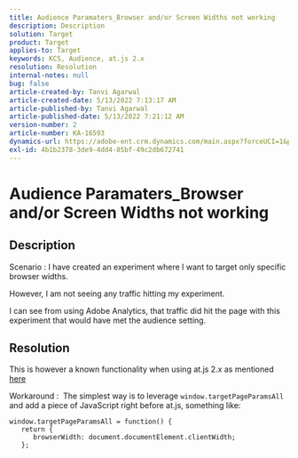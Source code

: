 ```yaml
---
title: Audience Paramaters_Browser and/or Screen Widths not working
description: Description
solution: Target
product: Target
applies-to: Target
keywords: KCS, Audience, at.js 2.x
resolution: Resolution
internal-notes: null
bug: false
article-created-by: Tanvi Agarwal
article-created-date: 5/13/2022 7:13:17 AM
article-published-by: Tanvi Agarwal
article-published-date: 5/13/2022 7:21:12 AM
version-number: 2
article-number: KA-16593
dynamics-url: https://adobe-ent.crm.dynamics.com/main.aspx?forceUCI=1&pagetype=entityrecord&etn=knowledgearticle&id=6966a423-8cd2-ec11-a7b5-00224809c27a
exl-id: 4b1b2378-3de9-4dd4-85bf-49c2db672741
---
```

# Audience Paramaters_Browser and/or Screen Widths not working

## Description


Scenario : I have created an experiment where I want to target only specific browser widths.

However, I am not seeing any traffic hitting my experiment.



I can see from using Adobe Analytics, that traffic did hit the page with this experiment that would have met the audience setting.


## Resolution


This is however a known functionality when using at.js 2.x as mentioned [here](https://experienceleague.adobe.com/docs/target/using/implement-target/client-side/at-js-implementation/upgrading-from-atjs-1x-to-atjs-20.html?lang=en#:~:text=displayed%20and%20applied.-,Which%20at.js%201.x%20parameters%20for%20creating%20audiences%20are%20not%20supported%20in%20at.js%202.x%3F,-The%20following%20at)

Workaround : 
 The simplest way is to leverage `window.targetPageParamsAll` and add a piece of JavaScript right before at.js, something like:
 
```
window.targetPageParamsAll = function() {
   return {
      browserWidth: document.documentElement.clientWidth;
   };
```
